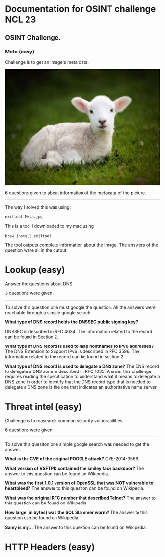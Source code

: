 # Documentation for OSINT challenge NCL 23

## OSINT Challenge.

### Meta (easy)

Challenge is to get an image's meta data.

<img src="Meta.jpg" alt="image"/>

6 questions given to about information of the metadata of the picture.

---

The way I solved this was using:

`exiftool Meta.jpg`

This is a tool I downloaded to my mac using

`brew install exiftool`

The tool outputs complete information about the image.
The answers of the question were all in the output.

# Lookup (easy)

Answer the questions about DNS

3 questions were given.

---

To solve this question one must google the question.
All the answers were reachable through a simple google search.

**What type of DNS record holds the DNSSEC public signing key?**

DNSSEC is described in RFC 4034.
The information related to the record can be found in Section 2.

**What type of DNS record is used to map hostnames to IPv6 addresses?**
The DNS Extension to Support IPv6 is described in RFC 3596.
The information related to the record can be found in section 2.

**What type of DNS record is used to delegate a DNS zone?**
The DNS record to delegate a DNS zone is described in RFC 1035.
Answer this challenge requires reading the specification to understand what it means to delegate a DNS zone in order to identify that the DNS record type that is needed to delegate a DNS zone is the one that indicates an authoritative name server.

# Threat intel (easy)

Challenge is to reasearch common security vulnerabilities.

6 questions were given

---

To solve this quesiton one simple google search was needed to get the answer.

**What is the CVE of the original POODLE attack?**
CVE-2014-3566.

**What version of VSFTPD contained the smiley face backdoor?**
The answer to this question can be found on Wikipedia.

**What was the first 1.0.1 version of OpenSSL that was NOT vulnerable to heartbleed?**
The answer to this question can be found on Wikipedia.

**What was the original RFC number that described Telnet?**
The answer to this question can be found on Wikipedia.

**How large (in bytes) was the SQL Slammer worm?**
The answer to this question can be found on Wikipedia.

**Samy is my…**
The answer to this question can be found on Wikipedia.

# HTTP Headers (easy)
